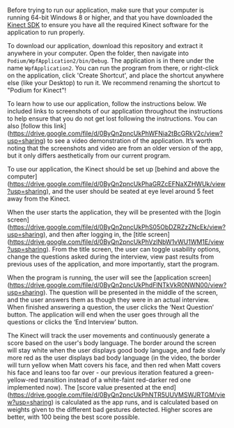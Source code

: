 Before trying to run our application, make sure that your computer is
running 64-bit Windows 8 or higher, and that you have downloaded the
[Kinect SDK](https://www.microsoft.com/en-us/download/details.aspx?id=44561)
to ensure you have all the required Kinect software for the application
to run properly.

To download our application, download this repository and extract it anywhere
in your computer. Open the folder, then navigate into 
`Podium/WpfApplication2/bin/Debug`. The application is in there under the name
`WpfApplication2`. You can run the program from there, or right-click on the
application, click 'Create Shortcut', and place the shortcut anywhere else
(like your Desktop) to run it. We recommend renaming the shortcut to "Podium for
Kinect"!

To learn how to use our application, follow the instructions below. We included
links to screenshots of our application throughout the instructions to help
ensure that you do not get lost following the instructions. You can also [follow
this link]
(https://drive.google.com/file/d/0ByQn2pncUkPhWFNia2tBcGRkV2c/view?usp=sharing) 
to see a video demonstration of the application. It’s worth noting that the 
screenshots and video are from an older version of the app, but it only differs 
aesthetically from our current program.

To use our application, the Kinect should be set up [behind and above the
computer]
(https://drive.google.com/file/d/0ByQn2pncUkPhaGRZcEFNaXZHWUk/view?usp=sharing), 
and the user should be seated at eye level around 5 feet away from the Kinect.

When the user starts the application, they will be presented with the [login 
screen]
(https://drive.google.com/file/d/0ByQn2pncUkPhS05ObDZRZzZNcEk/view?usp=sharing), 
and then after logging in, the [title screen]
(https://drive.google.com/file/d/0ByQn2pncUkPhVzlNbW1vWU1WM1E/view?usp=sharing). 
From the title screen, the user can toggle usability options, change the 
questions asked during the interview, view past results from previous uses of the 
application, and more importantly, start the program.

When the program is running, the user will see the [application screen]
(https://drive.google.com/file/d/0ByQn2pncUkPhdFlNTkVkR0NWN00/view?usp=sharing). 
The question will be presented in the middle of the screen, and the user answers
them as though they were in an actual interview. When finished answering a 
question, the user clicks the ‘Next Question’ button. The application will end 
when the user goes through all the questions or clicks the ‘End Interview’ 
button.

The Kinect will track the user movements and continuously generate a score based 
on the user's body language. The border around the screen will stay white when 
the user displays good body language, and fade slowly more red as the user 
displays bad body language (in the video, the border will turn yellow when Matt 
covers his face, and then red when Matt covers his face and leans too far over - 
our previous iteration featured a green-yellow-red transition instead of a 
white-faint red-darker red one implemented now). The [score value presented at the 
end]
(https://drive.google.com/file/d/0ByQn2pncUkPhNTR5UUVMSWJRTGM/view?usp=sharing) 
is calculated as the app runs, and is calculated based on weights given to 
the different bad gestures detected. Higher scores are better, with 100 being the 
best score possible.

